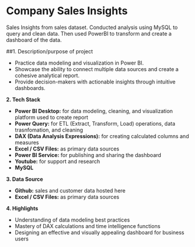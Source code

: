# Company Sales Insights 
Sales Insights from sales dataset. Conducted analysis using MySQL to query and clean data. Then used PowerBI to transform and create a dashboard of the data.

##1. Description/purpose of project
   - Practice data modeling and visualization in Power BI.
   - Showcase the ability to connect multiple data sources and create a cohesive analytical report.
   - Provide decision-makers with actionable insights through intuitive dashboards.

**2. Tech Stack**
   - **Power BI Desktop:** for data modeling, cleaning, and visualization platform used to create report
   - **Power Query:** for ETL (Extract, Transform, Load) operations, data trasnfomation, and cleaning
   - **DAX (Data Analysis Expressions):** for creating calculated columns and measures
   - **Excel / CSV Files:** as primary data sources
   - **Power BI Service:** for publishing and sharing the dashboard
   - **Youtube:** for support and research
   - **MySQL**

**3. Data Source**
   - **Github:** sales and customer data hosted here
   - **Excel / CSV Files:** as primary data sources

**4. Highlights**
   - Understanding of data modeling best practices
   - Mastery of DAX calculations and time intelligence functions
   - Designing an effective and visually appealing dashboard for business users

